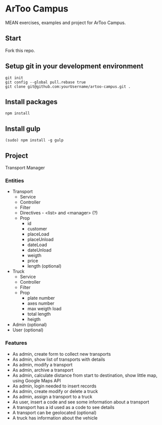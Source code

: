 # ArToo Campus
MEAN exercises, examples and project for ArToo Campus.

## Start
Fork this repo.

## Setup git in your development environment
```
git init
git config --global pull.rebase true
git clone git@github.com:yourUsername/artoo-campus.git .
```

## Install packages
```
npm install
```

## Install gulp
```
(sudo) npm install -g gulp
```

## Project
Transport Manager

### Entities
* Transport
   * Service
   * Controller
   * Filter
   * Directives - \<list\> and \<manager\> (?)
   * Prop
      * id
      * customer
      * placeLoad
      * placeUnload
      * dateLoad
      * dateUnload
      * weigth
      * price
      * length (optional)
* Truck
   * Service
   * Controller
   * Filter
   * Prop
      * plate number
      * axes number
      * max weigth load
      * total length
      * heigth
* Admin (optional)
* User (optional)

### Features
* As admin, create form to collect new transports
* As admin, show list of transports with details
* As admin, modify a transport
* As admin, archive a transport
* As admin, calculate distance from start to destination, show little map, using Google Maps API
* As admin, login needed to insert records
* As admin, create modify or delete a truck
* As admin, assign a transport to a truck
* As user, insert a code and see some information about a transport
* A transport has a id used as a code to see details
* A transport can be geolocated (optional)
* A truck has information about the vehicle

<!-- ## Exercises mockups

### Home
![Home 1](https://assets.moqups.com/grdjfDzUzO/Page_1.png)

### Market
![Market 2](https://assets.moqups.com/Jgy3rpaJPz/Page_1.png)

### Armory
![Armory 3](https://assets.moqups.com/wVwd427LO5/Page_1.png)

### Quests
![Quests 4](https://assets.moqups.com/57dqoZC60v/Page_1.png)
-->
